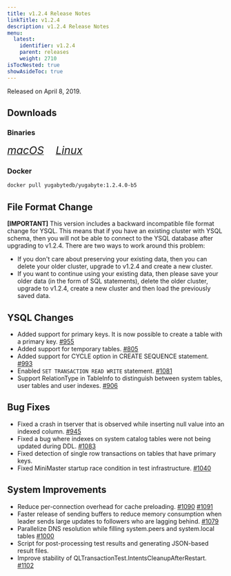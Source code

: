 ```yaml
---
title: v1.2.4 Release Notes
linkTitle: v1.2.4
description: v1.2.4 Release Notes
menu:
  latest:
    identifier: v1.2.4
    parent: releases
    weight: 2710
isTocNested: true
showAsideToc: true
---
```


Released on April 8, 2019.

## Downloads
### Binaries
[<i class="fab fa-apple" style="font-size: 1.75em"> macOS</i>](https://downloads.yugabyte.com/yugabyte-ce-1.2.4.0-darwin.tar.gz)
&nbsp; &nbsp; &nbsp; [<i class="fab fa-linux" style="font-size: 1.75em"> Linux</i>](https://downloads.yugabyte.com/yugabyte-ce-1.2.4.0-linux.tar.gz)
<br />
### Docker
```sh
docker pull yugabytedb/yugabyte:1.2.4.0-b5
```

## File Format Change
**[IMPORTANT]** This version includes a backward incompatible file format change for YSQL. This means that if you have an existing cluster with
YSQL schema, then you will not be able to connect to the YSQL database after upgrading to v1.2.4. There are two ways to work around this problem:

* If you don't care about preserving your existing data, then you can delete your older cluster, upgrade to v1.2.4 and create a new cluster.
* If you want to continue using your existing data, then please save your older data (in the form of SQL statements), delete the older cluster,
upgrade to v1.2.4, create a new cluster and then load the previously saved data.

## YSQL Changes
* Added support for primary keys. It is now possible to create a table with a primary key. [#955](https://github.com/YugaByte/yugabyte-db/issues/955)
* Added support for temporary tables. [#805](https://github.com/YugaByte/yugabyte-db/issues/1090)
* Added support for CYCLE option in CREATE SEQUENCE statement. [#993](https://github.com/YugaByte/yugabyte-db/issues/993)
* Enabled `SET TRANSACTION READ WRITE` statement. [#1081](https://github.com/YugaByte/yugabyte-db/issues/1081)
* Support RelationType in TableInfo to distinguish between system tables, user tables and user indexes. [#906](https://github.com/YugaByte/yugabyte-db/issues/906)

## Bug Fixes
* Fixed a crash in tserver that is observed while inserting null value into an indexed column. [#945](https://github.com/YugaByte/yugabyte-db/issues/945)
* Fixed a bug where indexes on system catalog tables were not being updated during DDL. [#1083](https://github.com/YugaByte/yugabyte-db/issues/1083)
* Fixed detection of single row transactions on tables that have primary keys.
* Fixed MiniMaster startup race condition in test infrastructure. [#1040](https://github.com/YugaByte/yugabyte-db/issues/1040)

## System Improvements
* Reduce per-connection overhead for cache preloading. [#1090](https://github.com/YugaByte/yugabyte-db/issues/1090) [#1091](https://github.com/YugaByte/yugabyte-db/issues/1091)
* Faster release of sending buffers to reduce memory consumption when leader sends large updates to followers who are lagging behind. [#1079](https://github.com/YugaByte/yugabyte-db/issues/1079)
* Parallelize DNS resolution while filling system.peers and system.local tables [#1000](https://github.com/YugaByte/yugabyte-db/issues/1000)
* Script for post-processing test results and generating JSON-based result files.
* Improve stability of QLTransactionTest.IntentsCleanupAfterRestart. [#1102](https://github.com/YugaByte/yugabyte-db/issues/1102)

